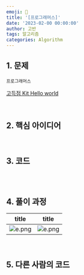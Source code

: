 ```yaml
---
emoji: 🧶
title: '[프로그래머스]'
date: '2023-02-00 00:00:00'
author: 고반
tags: 알고리즘
categories: Algorithm
---
```


## 1. 문제

`프로그래머스`

[고득점 Kit Hello world](https://www.acmicpc.net/problem/2557)


<br/>

## 2. 핵심 아이디어

<br/>

## 3. 코드

```swift

```

<br/>

## 4. 풀이 과정

|<center>title<center/>|<center>title<center/>|
| :---: | ---: |
|![e.png](e.png)|![e.png](e.png)|


<br/>

## 5. 다른 사람의 코드

```swift

```

<br/>


```toc

```
